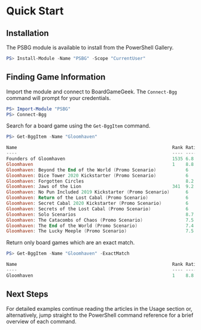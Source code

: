 # Quick Start

## Installation

The PSBG module is available to install from the PowerShell Gallery.

```PowerShell
PS> Install-Module -Name "PSBG" -Scope "CurrentUser"
```

## Finding Game Information

Import the module and connect to BoardGameGeek. The `Connect-Bgg` command will prompt for your credentials.

```PowerShell
PS> Import-Module "PSBG"
PS> Connect-Bgg
```

Search for a board game using the `Get-BggItem` command.

```PowerShell
PS> Get-BggItem -Name "Gloomhaven"

Name                                                          Rank Rating Weight YearPublished MinPlayers MaxPlayers MinPlayTime MaxPlayTime MinAge
----                                                          ---- ------ ------ ------------- ---------- ---------- ----------- ----------- ------
Founders of Gloomhaven                                        1535 6.8    4.13   2018          1          4          90          120         12
Gloomhaven                                                    1    8.8    3.84   2017          1          4          60          120         14
Gloomhaven: Beyond the End of the World (Promo Scenario)           6      0      2019          1          4          60          120         14
Gloomhaven: Dice Tower 2020 Kickstarter (Promo Scenario)           6      0      2020          1          4          60          120         14
Gloomhaven: Forgotten Circles                                      8.2    4      2019          1          4          60          120         14
Gloomhaven: Jaws of the Lion                                  341  9.2    3.42   2020          1          4          30          120         14
Gloomhaven: No Pun Included 2019 Kickstarter (Promo Scenario)      6      0      2020          1          4          60          120         14
Gloomhaven: Return of the Lost Cabal (Promo Scenario)              6      0      2020          1          4          60          120         14
Gloomhaven: Secret Cabal 2020 Kickstarter (Promo Scenario)         6      0      2021          1          4          60          120         14
Gloomhaven: Secrets of the Lost Cabal (Promo Scenario)             6      0      2018          1          4          60          120         14
Gloomhaven: Solo Scenarios                                         8.7    4.18   2017          1          1          0           0           14
Gloomhaven: The Catacombs of Chaos (Promo Scenario)                7.5    0      2019          1          4          60          120         14
Gloomhaven: The End of the World (Promo Scenario)                  7.4    3.5    2017          1          4          60          120         14
Gloomhaven: The Lucky Meeple (Promo Scenario)                      7.5    0      2018          1          4          60          120         14
```

Return only board games which are an exact match.

```PowerShell
PS> Get-BggItem -Name "Gloomhaven" -ExactMatch

Name                                                          Rank Rating Weight YearPublished MinPlayers MaxPlayers MinPlayTime MaxPlayTime MinAge
----                                                          ---- ------ ------ ------------- ---------- ---------- ----------- ----------- ------
Gloomhaven                                                    1    8.8    3.84   2017          1          4          60          120         14
```

## Next Steps

For detailed examples continue reading the articles in the Usage section or, alternatively, jump straight to the PowerShell
command reference for a brief overview of each command.
